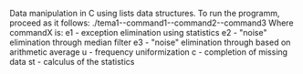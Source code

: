 Data manipulation in C using lists data structures.
To run the programm, proceed as it follows:
./tema1--command1--command2--command3
Where commandX is:
e1 - exception elimination using statistics
e2 - "noise" elimination through median filter
e3 - "noise" elimination through based on arithmetic average
u - frequency uniformization
c - completion of missing data
st<delta> - calculus of the statistics



